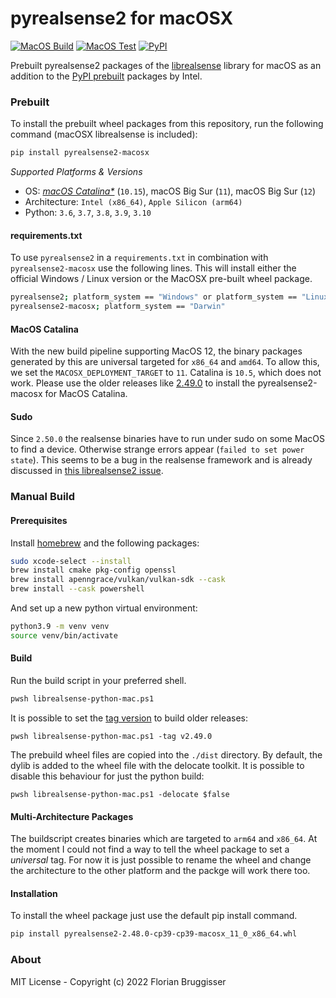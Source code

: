 # pyrealsense2 for macOSX 
[![MacOS Build](https://github.com/cansik/pyrealsense2-macosx/actions/workflows/main.yml/badge.svg)](https://github.com/cansik/pyrealsense2-macosx/actions/workflows/main.yml)
[![MacOS Test](https://github.com/cansik/pyrealsense2-macosx/actions/workflows/test.yml/badge.svg)](https://github.com/cansik/pyrealsense2-macosx/actions/workflows/test.yml)
[![PyPI](https://img.shields.io/pypi/v/pyrealsense2-macosx)](https://pypi.org/project/pyrealsense2-macosx/)

Prebuilt pyrealsense2 packages of the [librealsense](https://github.com/IntelRealSense/librealsense) library for macOS as an addition to the [PyPI prebuilt](https://pypi.org/project/pyrealsense2/) packages by Intel.

### Prebuilt
To install the prebuilt wheel packages from this repository, run the following command (macOSX librealsense is included):

```bash
pip install pyrealsense2-macosx
```

*Supported Platforms & Versions*

- OS: *[macOS Catalina*](#macos-catalina)* (`10.15`), macOS Big Sur (`11`), macOS Big Sur (`12`)
- Architecture: `Intel (x86_64)`, `Apple Silicon (arm64)`
- Python: `3.6`, `3.7`, `3.8`, `3.9`, `3.10`

#### requirements.txt

To use `pyrealsense2` in a `requirements.txt` in combination with `pyrealsense2-macosx` use the following lines. This will install either the official Windows / Linux version or the MacOSX pre-built wheel package.

```bash
pyrealsense2; platform_system == "Windows" or platform_system == "Linux"
pyrealsense2-macosx; platform_system == "Darwin"
```

#### MacOS Catalina

With the new build pipeline supporting MacOS 12, the binary packages generated by this are universal targeted for `x86_64` and `amd64`. To allow this, we set the `MACOSX_DEPLOYMENT_TARGET` to `11`. Catalina is `10.5`, which does not work. Please use the older releases like [2.49.0](https://pypi.org/project/pyrealsense2-macosx/2.49.0/) to install the pyrealsense2-macosx for MacOS Catalina.

#### Sudo

Since `2.50.0` the realsense binaries have to run under sudo on some MacOS to find a device. Otherwise strange errors appear (`failed to set power state`). This seems to be a bug in the realsense framework and is already discussed in [this librealsense2 issue](https://github.com/IntelRealSense/librealsense/issues/9916#issuecomment-1082893427).


### Manual Build

#### Prerequisites
Install [homebrew](https://brew.sh/) and the following packages:

```bash
sudo xcode-select --install
brew install cmake pkg-config openssl
brew install apenngrace/vulkan/vulkan-sdk --cask
brew install --cask powershell
```

And set up a new python virtual environment:

```bash
python3.9 -m venv venv
source venv/bin/activate
```

#### Build

Run the build script in your preferred shell.

```bash
pwsh librealsense-python-mac.ps1
```

It is possible to set the [tag version](https://github.com/IntelRealSense/librealsense/tags) to build older releases:

```
pwsh librealsense-python-mac.ps1 -tag v2.49.0
```

The prebuild wheel files are copied into the `./dist` directory. By default, the dylib is added to the wheel file with the delocate toolkit. It is possible to disable this behaviour for just the python build:

```
pwsh librealsense-python-mac.ps1 -delocate $false
```

#### Multi-Architecture Packages
The buildscript creates binaries which are targeted to `arm64` and `x86_64`. At the moment I could not find a way to tell the wheel package to set a *universal* tag. For now it is just possible to rename the wheel and change the architecture to the other platform and the packge will work there too.

#### Installation

To install the wheel package just use the default pip install command.

```bash
pip install pyrealsense2-2.48.0-cp39-cp39-macosx_11_0_x86_64.whl
```


### About

MIT License - Copyright (c) 2022 Florian Bruggisser
